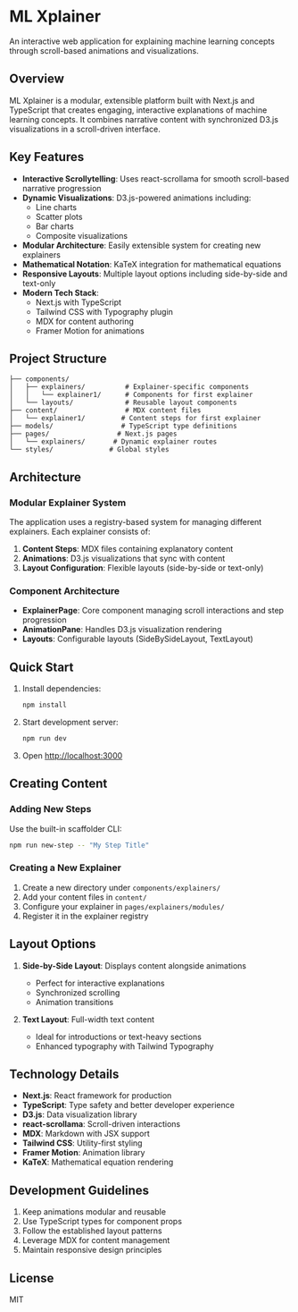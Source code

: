 # ML Xplainer

An interactive web application for explaining machine learning concepts through scroll-based animations and visualizations.

## Overview

ML Xplainer is a modular, extensible platform built with Next.js and TypeScript that creates engaging, interactive explanations of machine learning concepts. It combines narrative content with synchronized D3.js visualizations in a scroll-driven interface.

## Key Features

- **Interactive Scrollytelling**: Uses react-scrollama for smooth scroll-based narrative progression
- **Dynamic Visualizations**: D3.js-powered animations including:
  - Line charts
  - Scatter plots
  - Bar charts
  - Composite visualizations
- **Modular Architecture**: Easily extensible system for creating new explainers
- **Mathematical Notation**: KaTeX integration for mathematical equations
- **Responsive Layouts**: Multiple layout options including side-by-side and text-only
- **Modern Tech Stack**:
  - Next.js with TypeScript
  - Tailwind CSS with Typography plugin
  - MDX for content authoring
  - Framer Motion for animations

## Project Structure

```
├── components/
│   ├── explainers/          # Explainer-specific components
│   │   └── explainer1/      # Components for first explainer
│   └── layouts/             # Reusable layout components
├── content/                 # MDX content files
│   └── explainer1/         # Content steps for first explainer
├── models/                 # TypeScript type definitions
├── pages/                 # Next.js pages
│   └── explainers/       # Dynamic explainer routes
└── styles/              # Global styles
```

## Architecture

### Modular Explainer System

The application uses a registry-based system for managing different explainers. Each explainer consists of:

1. **Content Steps**: MDX files containing explanatory content
2. **Animations**: D3.js visualizations that sync with content
3. **Layout Configuration**: Flexible layouts (side-by-side or text-only)

### Component Architecture

- **ExplainerPage**: Core component managing scroll interactions and step progression
- **AnimationPane**: Handles D3.js visualization rendering
- **Layouts**: Configurable layouts (SideBySideLayout, TextLayout)

## Quick Start

1. Install dependencies:
   ```bash
   npm install
   ```

2. Start development server:
   ```bash
   npm run dev
   ```

3. Open [http://localhost:3000](http://localhost:3000)

## Creating Content

### Adding New Steps

Use the built-in scaffolder CLI:
```bash
npm run new-step -- "My Step Title"
```

### Creating a New Explainer

1. Create a new directory under `components/explainers/`
2. Add your content files in `content/`
3. Configure your explainer in `pages/explainers/modules/`
4. Register it in the explainer registry

## Layout Options

1. **Side-by-Side Layout**: Displays content alongside animations
   - Perfect for interactive explanations
   - Synchronized scrolling
   - Animation transitions

2. **Text Layout**: Full-width text content
   - Ideal for introductions or text-heavy sections
   - Enhanced typography with Tailwind Typography

## Technology Details

- **Next.js**: React framework for production
- **TypeScript**: Type safety and better developer experience
- **D3.js**: Data visualization library
- **react-scrollama**: Scroll-driven interactions
- **MDX**: Markdown with JSX support
- **Tailwind CSS**: Utility-first styling
- **Framer Motion**: Animation library
- **KaTeX**: Mathematical equation rendering

## Development Guidelines

1. Keep animations modular and reusable
2. Use TypeScript types for component props
3. Follow the established layout patterns
4. Leverage MDX for content management
5. Maintain responsive design principles

## License

MIT
